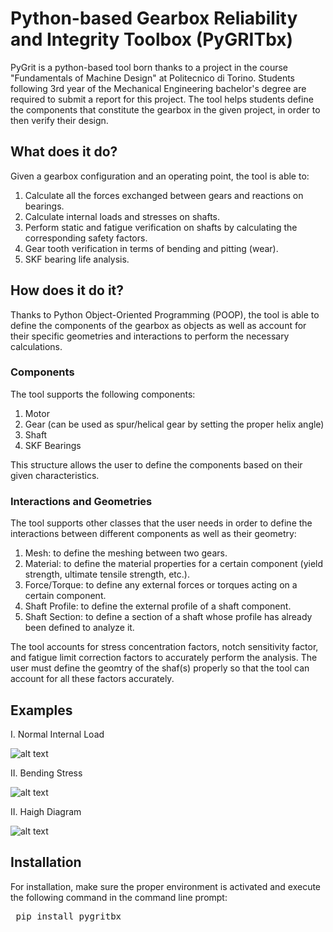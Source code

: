 # Python-based Gearbox Reliability and Integrity Toolbox (PyGRITbx)
PyGrit is a python-based tool born thanks to a project in the course "Fundamentals of Machine Design" at Politecnico di Torino.
Students following 3rd year of the Mechanical Engineering bachelor's degree are required to submit a report for this project.
The tool helps students define the components that constitute the gearbox in the given project, in order to then verify their design.

## What does it do?
Given a gearbox configuration and an operating point, the tool is able to:
1) Calculate all the forces exchanged between gears and reactions on bearings.
2) Calculate internal loads and stresses on shafts.
3) Perform static and fatigue verification on shafts by calculating the corresponding safety factors.
4) Gear tooth verification in terms of bending and pitting (wear).
5) SKF bearing life analysis.

## How does it do it?
Thanks to Python Object-Oriented Programming (POOP), the tool is able to define the components of the gearbox as objects as well as account for their specific geometries and interactions to perform the necessary calculations.

### Components
The tool supports the following components:
1) Motor
2) Gear (can be used as spur/helical gear by setting the proper helix angle)
3) Shaft
4) SKF Bearings

This structure allows the user to define the components based on their given characteristics.

### Interactions and Geometries
The tool supports other classes that the user needs in order to define the interactions between different components as well as their geometry:
1) Mesh: to define the meshing between two gears.
2) Material: to define the material properties for a certain component (yield strength, ultimate tensile strength, etc.).
3) Force/Torque: to define any external forces or torques acting on a certain component.
4) Shaft Profile: to define the external profile of a shaft component.
5) Shaft Section: to define a section of a shaft whose profile has already been defined to analyze it.

The tool accounts for stress concentration factors, notch sensitivity factor, and fatigue limit correction factors to accurately perform the analysis.
The user must define the geomtry of the shaf(s) properly so that the tool can account for all these factors accurately.

## Examples
I. Normal Internal Load

![alt text](Assets/Noarmal%20Load.png)


II. Bending Stress

![alt text](Assets/Bending%20Stress.png)


II. Haigh Diagram

![alt text](Assets/Haigh%20Diagram.png)

## Installation
For installation, make sure the proper environment is activated and execute the following command in the command line prompt:
<pre> pip install pygritbx </pre>